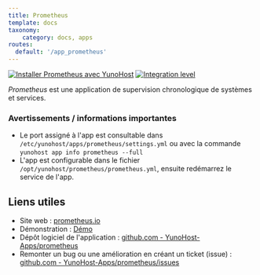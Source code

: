 ```yaml
---
title: Prometheus
template: docs
taxonomy:
    category: docs, apps
routes:
  default: '/app_prometheus'
---
```


[![Installer Prometheus avec YunoHost](https://install-app.yunohost.org/install-with-yunohost.svg)](https://install-app.yunohost.org/?app=prometheus) [![Integration level](https://dash.yunohost.org/integration/prometheus.svg)](https://dash.yunohost.org/appci/app/prometheus)

*Prometheus* est une application de supervision chronologique de systèmes et services.

### Avertissements / informations importantes

* Le port assigné à l'app est consultable dans `/etc/yunohost/apps/prometheus/settings.yml` ou avec la commande `yunohost app info prometheus --full`
* L'app est configurable dans le fichier `/opt/yunohost/prometheus/prometheus.yml`, ensuite redémarrez le service de l'app.

## Liens utiles

+ Site web : [prometheus.io](https://prometheus.io/)
+ Démonstration : [Démo](https://demo.do.prometheus.io/)
+ Dépôt logiciel de l'application : [github.com - YunoHost-Apps/prometheus](https://github.com/YunoHost-Apps/prometheus_ynh)
+ Remonter un bug ou une amélioration en créant un ticket (issue) : [github.com - YunoHost-Apps/prometheus/issues](https://github.com/YunoHost-Apps/prometheus_ynh/issues)
